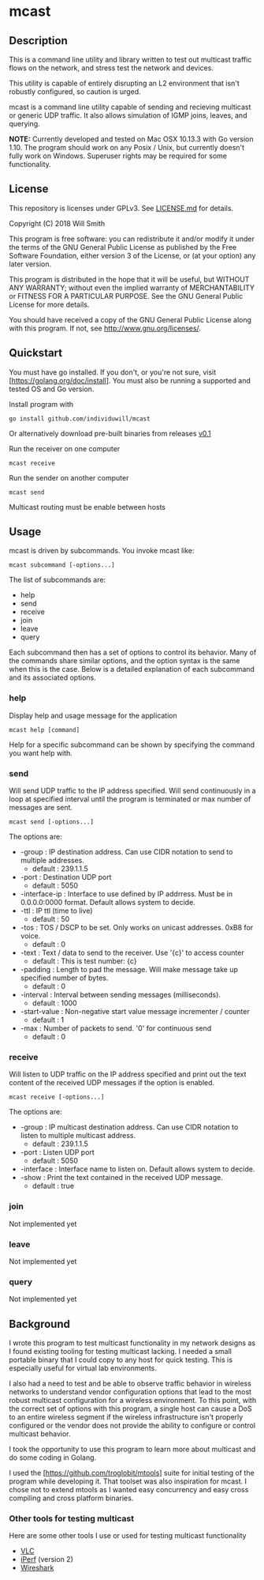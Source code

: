 # mcast

## Description
This is a command line utility and library written to test out multicast
traffic flows on the network, and stress test the network and devices.

This utility is capable of entirely disrupting an L2 environment that isn't
robustly configured, so caution is urged.

mcast is a command line utility capable of sending and recieving multicast
or generic UDP traffic. It also allows simulation of IGMP joins, leaves, and
querying.

__NOTE:__ Currently developed and tested on Mac OSX 10.13.3 with Go version 1.10.
The program should work on any Posix / Unix, but currently doesn't fully work on
Windows. Superuser rights may be required for some functionality.

## License
This repository is licenses under GPLv3. See [LICENSE.md](./LICENSE.md) for details.

Copyright (C) 2018 Will Smith

This program is free software: you can redistribute it and/or modify
it under the terms of the GNU General Public License as published by
the Free Software Foundation, either version 3 of the License, or
(at your option) any later version.

This program is distributed in the hope that it will be useful,
but WITHOUT ANY WARRANTY; without even the implied warranty of
MERCHANTABILITY or FITNESS FOR A PARTICULAR PURPOSE.  See the
GNU General Public License for more details.

You should have received a copy of the GNU General Public License
along with this program.  If not, see <http://www.gnu.org/licenses/>.

## Quickstart
You must have go installed. If you don't, or you're not sure, visit [https://golang.org/doc/install]. You must also be running a supported and tested
OS and Go version.

Install program with

    go install github.com/individuwill/mcast

Or alternatively download pre-built binaries from releases [v0.1](https://github.com/individuwill/mcast/releases/download/v0.1/binaries.zip)

Run the receiver on one computer

    mcast receive

Run the sender on another computer

    mcast send

Multicast routing must be enable between hosts

## Usage

mcast is driven by subcommands. You invoke mcast like:

    mcast subcommand [-options...]

The list of subcommands are:

* help
* send
* receive
* join
* leave
* query

Each subcommand then has a set of options to control its behavior. Many of
the commands share similar options, and the option syntax is the same when
this is the case. Below is a detailed explanation of each subcommand and
its associated options.

### help
Display help and usage message for the application

    mcast help [command]

Help for a specific subcommand can be shown by specifying the command you want
help with.

### send
Will send UDP traffic to the IP address specified. Will send continuously
in a loop at specified interval until the program is terminated or max number of messages
are sent.

    mcast send [-options...]

The options are:
* -group : IP destination address. Can use CIDR notation to send to multiple addresses.
    * default : 239.1.1.5
* -port : Destination UDP port
    * default : 5050
* -interface-ip : Interface to use defined by IP addrress. Must be in 0.0.0.0:0000 format. Default allows system to decide. 
* -ttl : IP ttl (time to live)
    * default : 50
* -tos : TOS / DSCP to be set. Only works on unicast addresses. 0xB8 for voice.
    * default : 0
* -text : Text / data to send to the receiver. Use '{c}' to access counter
    * default : This is test number: {c}
* -padding : Length to pad the message. Will make message take up specified number of bytes.
    * default : 0
* -interval : Interval between sending messages (milliseconds).
    * default : 1000
* -start-value : Non-negative start value message incrementer / counter
    * default : 1
* -max : Number of packets to send. '0' for continuous send
    * default : 0

### receive
Will listen to UDP traffic on the IP address specified and print out the text
content of the received UDP messages if the option is enabled.

    mcast receive [-options...]

The options are:
* -group : IP multicast destination address. Can use CIDR notation to listen to multiple multicast address.
    * default : 239.1.1.5
* -port : Listen UDP port
    * default : 5050
* -interface : Interface name to listen on. Default allows system to decide.
* -show : Print the text contained in the received UDP message.
    * default : true

### join

Not implemented yet

### leave

Not implemented yet

### query

Not implemented yet

## Background
I wrote this program to test multicast functionality in my network designs as I found
existing tooling for testing multicast lacking. I needed a small portable binary
that I could copy to any host for quick testing. This is especially useful for
virtual lab environments.

I also had a need to test and be able to observe traffic behavior in wireless
networks to understand vendor configuration options that lead to the most robust
multicast configuration for a wireless environment. To this point, with the correct
set of options with this program, a single host can cause a DoS to an entire wireless
segment if the wireless infrastructure isn't properly configured or the vendor does
not provide the ability to configure or control multicast behavior.

I took the opportunity to use this program to learn more about multicast and
do some coding in Golang.

I used the [https://github.com/troglobit/mtools] suite for initial testing of the program while developing it. That toolset was also inspiration for mcast. I chose not to extend
mtools as I wanted easy concurrency and easy cross compiling and cross platform binaries.

### Other tools for testing multicast
Here are some other tools I use or used for testing multicast functionality

* [VLC](https://www.videolan.org)
* [iPerf](https://iperf.fr/) (version 2)
* [Wireshark](https://www.wireshark.org/)
